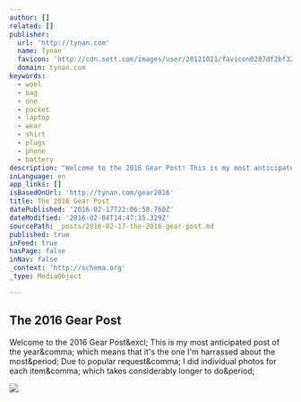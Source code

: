 ```yaml
---
author: []
related: []
publisher:
  url: 'http://tynan.com'
  name: Tynan
  favicon: 'http://cdn.sett.com/images/user/20121021/favicon0287df2bf323d1f07f3f067b222dbcd4.ico'
  domain: tynan.com
keywords:
  - wool
  - bag
  - one
  - pocket
  - laptop
  - wear
  - shirt
  - plugs
  - phone
  - battery
description: "Welcome to the 2016 Gear Post! This is my most anticipated post of the year, which means that it's the one I'm harrassed about the most. Due to popular request, I did individual photos for each item, which takes considerably longer to do."
inLanguage: en
app_links: []
isBasedOnUrl: 'http://tynan.com/gear2016'
title: The 2016 Gear Post
datePublished: '2016-02-17T22:06:58.760Z'
dateModified: '2016-02-04T14:47:35.329Z'
sourcePath: _posts/2016-02-17-the-2016-gear-post.md
published: true
inFeed: true
hasPage: false
inNav: false
_context: 'http://schema.org'
_type: MediaObject

---
```

<article style=""><h1>The 2016 Gear Post</h1><p>Welcome to the 2016 Gear Post&amp;excl; This is my most anticipated post of the year&amp;comma; which means that it's the one I'm harrassed about the most&amp;period; Due to popular request&amp;comma; I did individual photos for each item&amp;comma; which takes considerably longer to do&amp;period;</p><img src="http://cdn.sett.com/images/user/20151127/buttonupshirt8a0478606051cff14c6c58c2cc418595.jpg" /></article>